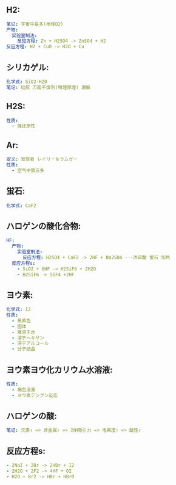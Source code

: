 ## H2:

```yaml
笔记: 宇宙中最多(地球O2)
产物:
  实验室制法:
    反应方程: Zn + H2SO4 -> ZnSO4 + H2
反应方程: H2 + CuO -> H2O + Cu

```

## シリカゲル:

```yaml
化学式: SiO2·H2O
笔记: 硅胶 万能干燥剂(物理原理) 潮解

```

## H2S:

```yaml
性质:
  - 强还原性

```

## Ar:

```yaml
定义: 发现者 レイリー＆ラムゼー
性质:
  - 空气中第三多
```

## 蛍石:

```yaml
化学式: CaF2

```

## ハロゲンの酸化合物:

```yaml
HF:
  产物:
    实验室制法:
      反应方程: H2SO4 + CaF2 -> 2HF + Na2SO4 ···浓硫酸 蛍石 加热
  反应方程s:
    - SiO2 + 6HF -> H2SiF6 + 2H2O
    - H2SiF6 -> SiF4 +2HF

```

## ヨウ素:

```yaml
化学式: I2
性质:
  - 黑紫色
  - 固体
  - 难溶于水
  - 溶于ヘキサン
  - 溶于アルコール
  - 分子结晶

```

## ヨウ素ヨウ化カリウム水溶液:

```yaml
性质:
  - 褐色溶液
  - ヨウ素デンプン反応

```

## ハロゲンの酸:

```yaml
笔记: 元素↑ => 非金属↑ => 对H吸引力 => 电离度↑ => 酸性↑

```

## 反应方程s:

```yaml
- 2NaI + 2Br -> 2HBr + I2
- 2H2O + 2F2 -> 4HF + O2
- H2O + Br2 -> HBr + HBrO
```
